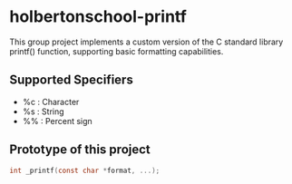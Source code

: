 # holbertonschool-printf

This group project implements a custom version of the C standard library printf() function, supporting basic formatting capabilities.

## Supported Specifiers
- %c : Character
- %s : String
- %% : Percent sign

## Prototype of this project
```c
int _printf(const char *format, ...);

